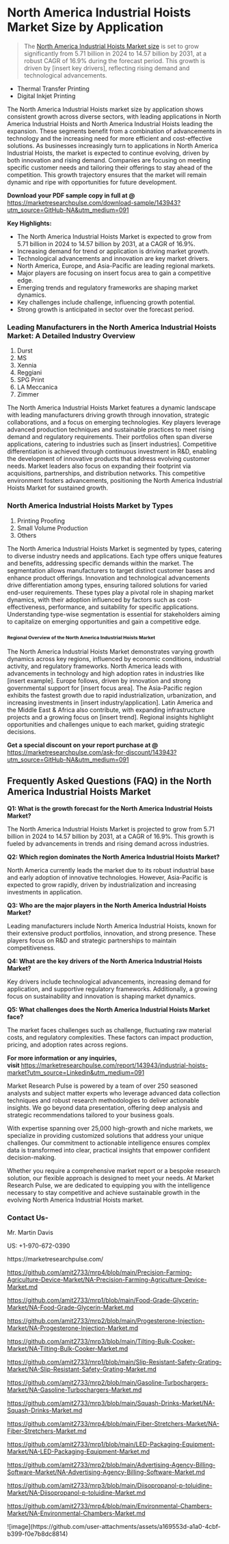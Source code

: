 <h1>North America Industrial Hoists Market&nbsp;Size by Application</h1><blockquote><p>The <a href="https://marketresearchpulse.com/download-sample/143943?utm_source=GitHub-NA&amp;utm_medium=091">North America Industrial Hoists Market size</a> is set to grow significantly from 5.71 billion in 2024 to 14.57 billion by 2031, at a robust CAGR of 16.9% during the forecast period. This growth is driven by [insert key drivers], reflecting rising demand and technological advancements.</p></blockquote><ul><li>Thermal Transfer Printing<li> Digital Inkjet Printing</li></ul><p>The North America Industrial Hoists market size by application shows consistent growth across diverse sectors, with leading applications in North America Industrial Hoists and North America Industrial Hoists leading the expansion. These segments benefit from a combination of advancements in technology and the increasing need for more efficient and cost-effective solutions. As businesses increasingly turn to applications in North America Industrial Hoists, the market is expected to continue evolving, driven by both innovation and rising demand. Companies are focusing on meeting specific customer needs and tailoring their offerings to stay ahead of the competition. This growth trajectory ensures that the market will remain dynamic and ripe with opportunities for future development.</p><p><strong>Download your PDF sample copy in full at @ </strong><a href="https://marketresearchpulse.com/download-sample/143943?utm_source=GitHub-NA&amp;utm_medium=091">https://marketresearchpulse.com/download-sample/143943?utm_source=GitHub-NA&amp;utm_medium=091</a></p><p><strong>Key Highlights: </strong></p><ul><li>The North America Industrial Hoists Market is expected to grow from 5.71 billion in 2024 to 14.57 billion by 2031, at a CAGR of 16.9%.</li><li>Increasing demand for trend or application is driving market growth.</li><li>Technological advancements and innovation are key market drivers.</li><li>North America, Europe, and Asia-Pacific are leading regional markets.</li><li>Major players are focusing on insert focus area to gain a competitive edge.</li><li>Emerging trends and regulatory frameworks are shaping market dynamics.</li><li>Key challenges include challenge, influencing growth potential.</li><li>Strong growth is anticipated in sector over the forecast period.</li></ul><h3>Leading Manufacturers in the North America Industrial Hoists Market: A Detailed Industry Overview</h3><ol><li>Durst</li><li>MS</li><li>Xennia</li><li>Reggiani</li><li>SPG Print</li><li>LA Meccanica</li><li>Zimmer</li></ol><div class="flex max-w-full flex-col flex-grow"><div class="min-h-8 text-message flex w-full flex-col items-end gap-2 whitespace-normal break-words [.text-message+&amp;]:mt-5" dir="auto" data-message-author-role="assistant" data-message-id="fd8432e4-4910-450d-b182-61b7bfb0a01f" data-message-model-slug="gpt-4o"><div class="flex w-full flex-col gap-1 empty:hidden first:pt-[3px]"><div class="markdown prose w-full break-words dark:prose-invert light"><p>The North America Industrial Hoists Market features a dynamic landscape with leading manufacturers driving growth through innovation, strategic collaborations, and a focus on emerging technologies. Key players leverage advanced production techniques and sustainable practices to meet rising demand and regulatory requirements. Their portfolios often span diverse applications, catering to industries such as [insert industries]. Competitive differentiation is achieved through continuous investment in R&amp;D, enabling the development of innovative products that address evolving customer needs. Market leaders also focus on expanding their footprint via acquisitions, partnerships, and distribution networks. This competitive environment fosters advancements, positioning the North America Industrial Hoists Market for sustained growth.</p></div></div></div></div><h3>North America Industrial Hoists Market by Types</h3><ol><li>Printing Proofing<li> Small Volume Production<li> Others</li></ol><div class="flex max-w-full flex-col flex-grow"><div class="min-h-8 text-message flex w-full flex-col items-end gap-2 whitespace-normal break-words [.text-message+&amp;]:mt-5" dir="auto" data-message-author-role="assistant" data-message-id="084470be-0bb7-4664-bddf-5156b4f41249" data-message-model-slug="gpt-4o-mini"><div class="flex w-full flex-col gap-1 empty:hidden first:pt-[3px]"><div class="markdown prose w-full break-words dark:prose-invert light"><p>The North America Industrial Hoists Market is segmented by types, catering to diverse industry needs and applications. Each type offers unique features and benefits, addressing specific demands within the market. The segmentation allows manufacturers to target distinct customer bases and enhance product offerings. Innovation and technological advancements drive differentiation among types, ensuring tailored solutions for varied end-user requirements. These types play a pivotal role in shaping market dynamics, with their adoption influenced by factors such as cost-effectiveness, performance, and suitability for specific applications. Understanding type-wise segmentation is essential for stakeholders aiming to capitalize on emerging opportunities and gain a competitive edge.</p></div></div></div></div><h3><span style="font-size: 11px;">Regional Overview of the North America Industrial Hoists Market</span></h3><div class="flex max-w-full flex-col flex-grow"><div class="min-h-8 text-message flex w-full flex-col items-end gap-2 whitespace-normal break-words [.text-message+&amp;]:mt-5" dir="auto" data-message-author-role="assistant" data-message-id="e9038762-ce64-4e30-91c9-9bd413514231" data-message-model-slug="gpt-4o-mini"><div class="flex w-full flex-col gap-1 empty:hidden first:pt-[3px]"><div class="markdown prose w-full break-words dark:prose-invert light"><p>The North America Industrial Hoists Market demonstrates varying growth dynamics across key regions, influenced by economic conditions, industrial activity, and regulatory frameworks. North America leads with advancements in technology and high adoption rates in industries like [insert example]. Europe follows, driven by innovation and strong governmental support for [insert focus area]. The Asia-Pacific region exhibits the fastest growth due to rapid industrialization, urbanization, and increasing investments in [insert industry/application]. Latin America and the Middle East &amp; Africa also contribute, with expanding infrastructure projects and a growing focus on [insert trend]. Regional insights highlight opportunities and challenges unique to each market, guiding strategic decisions.</p></div></div></div></div><p><strong>Get a special discount on your report purchase at @ </strong><a href="https://marketresearchpulse.com/ask-for-discount/143943?utm_source=GitHub-NA&amp;utm_medium=091">https://marketresearchpulse.com/ask-for-discount/143943?utm_source=GitHub-NA&amp;utm_medium=091</a></p><h2>Frequently Asked Questions (FAQ) in the North America Industrial Hoists Market</h2><p><strong>Q1: What is the growth forecast for the North America Industrial Hoists Market?</strong></p><p>The North America Industrial Hoists Market is projected to grow from 5.71 billion in 2024 to 14.57 billion by 2031, at a CAGR of 16.9%. This growth is fueled by advancements in trends and rising demand across industries.</p><p><strong>Q2: Which region dominates the North America Industrial Hoists Market?</strong></p><p>North America currently leads the market due to its robust industrial base and early adoption of innovative technologies. However, Asia-Pacific is expected to grow rapidly, driven by industrialization and increasing investments in application.</p><p><strong>Q3: Who are the major players in the North America Industrial Hoists Market?</strong></p><p>Leading manufacturers include North America Industrial Hoists, known for their extensive product portfolios, innovation, and strong presence. These players focus on R&amp;D and strategic partnerships to maintain competitiveness.</p><p><strong>Q4: What are the key drivers of the North America Industrial Hoists Market?</strong></p><p>Key drivers include technological advancements, increasing demand for application, and supportive regulatory frameworks. Additionally, a growing focus on sustainability and innovation is shaping market dynamics.</p><p><strong>Q5: What challenges does the North America Industrial Hoists Market face?</strong></p><p>The market faces challenges such as challenge, fluctuating raw material costs, and regulatory complexities. These factors can impact production, pricing, and adoption rates across regions.</p><p><strong>For more information or any inquiries, visit&nbsp;</strong><a href="https://marketresearchpulse.com/report/143943/industrial-hoists-market?utm_source=Linkedin&utm_medium=091">https://marketresearchpulse.com/report/143943/industrial-hoists-market?utm_source=Linkedin&utm_medium=091</a></p><p>Market Research Pulse is powered by a team of over 250 seasoned analysts and subject matter experts who leverage advanced data collection techniques and robust research methodologies to deliver actionable insights. We go beyond data presentation, offering deep analysis and strategic recommendations tailored to your business goals.</p><p>With expertise spanning over 25,000 high-growth and niche markets, we specialize in providing customized solutions that address your unique challenges. Our commitment to actionable intelligence ensures complex data is transformed into clear, practical insights that empower confident decision-making.</p><p>Whether you require a comprehensive market report or a bespoke research solution, our flexible approach is designed to meet your needs. At Market Research Pulse, we are dedicated to equipping you with the intelligence necessary to stay competitive and achieve sustainable growth in the evolving North America Industrial Hoists market.</p><h3><strong>Contact Us-</strong></h3><p>Mr. Martin Davis</p><p>US: +1-970-672-0390</p><p>https://marketresearchpulse.com/</p><p><a href="https://github.com/amit2733/mrp4/blob/main/Precision-Farming-Agriculture-Device-Market/NA-Precision-Farming-Agriculture-Device-Market.md">https://github.com/amit2733/mrp4/blob/main/Precision-Farming-Agriculture-Device-Market/NA-Precision-Farming-Agriculture-Device-Market.md</a></p><p><a href="https://github.com/amit2733/mrp1/blob/main/Food-Grade-Glycerin-Market/NA-Food-Grade-Glycerin-Market.md">https://github.com/amit2733/mrp1/blob/main/Food-Grade-Glycerin-Market/NA-Food-Grade-Glycerin-Market.md</a></p><p><a href="https://github.com/amit2733/mrp2/blob/main/Progesterone-Injection-Market/NA-Progesterone-Injection-Market.md">https://github.com/amit2733/mrp2/blob/main/Progesterone-Injection-Market/NA-Progesterone-Injection-Market.md</a></p><p><a href="https://github.com/amit2733/mrp3/blob/main/Tilting-Bulk-Cooker-Market/NA-Tilting-Bulk-Cooker-Market.md">https://github.com/amit2733/mrp3/blob/main/Tilting-Bulk-Cooker-Market/NA-Tilting-Bulk-Cooker-Market.md</a></p><p><a href="https://github.com/amit2733/mrp1/blob/main/Slip-Resistant-Safety-Grating-Market/NA-Slip-Resistant-Safety-Grating-Market.md">https://github.com/amit2733/mrp1/blob/main/Slip-Resistant-Safety-Grating-Market/NA-Slip-Resistant-Safety-Grating-Market.md</a></p><p><a href="https://github.com/amit2733/mrp2/blob/main/Gasoline-Turbochargers-Market/NA-Gasoline-Turbochargers-Market.md">https://github.com/amit2733/mrp2/blob/main/Gasoline-Turbochargers-Market/NA-Gasoline-Turbochargers-Market.md</a></p><p><a href="https://github.com/amit2733/mrp3/blob/main/Squash-Drinks-Market/NA-Squash-Drinks-Market.md">https://github.com/amit2733/mrp3/blob/main/Squash-Drinks-Market/NA-Squash-Drinks-Market.md</a></p><p><a href="https://github.com/amit2733/mrp4/blob/main/Fiber-Stretchers-Market/NA-Fiber-Stretchers-Market.md">https://github.com/amit2733/mrp4/blob/main/Fiber-Stretchers-Market/NA-Fiber-Stretchers-Market.md</a></p><p><a href="https://github.com/amit2733/mrp1/blob/main/LED-Packaging-Equipment-Market/NA-LED-Packaging-Equipment-Market.md">https://github.com/amit2733/mrp1/blob/main/LED-Packaging-Equipment-Market/NA-LED-Packaging-Equipment-Market.md</a></p><p><a href="https://github.com/amit2733/mrp2/blob/main/Advertising-Agency-Billing-Software-Market/NA-Advertising-Agency-Billing-Software-Market.md">https://github.com/amit2733/mrp2/blob/main/Advertising-Agency-Billing-Software-Market/NA-Advertising-Agency-Billing-Software-Market.md</a></p><p><a href="https://github.com/amit2733/mrp3/blob/main/Diisopropanol-p-toluidine-Market/NA-Diisopropanol-p-toluidine-Market.md">https://github.com/amit2733/mrp3/blob/main/Diisopropanol-p-toluidine-Market/NA-Diisopropanol-p-toluidine-Market.md</a></p><p><a href="https://github.com/amit2733/mrp4/blob/main/Environmental-Chambers-Market/NA-Environmental-Chambers-Market.md">https://github.com/amit2733/mrp4/blob/main/Environmental-Chambers-Market/NA-Environmental-Chambers-Market.md</a></p>
![image](https://github.com/user-attachments/assets/a169553d-a1a0-4cbf-b399-f0e7b8dc8814)
